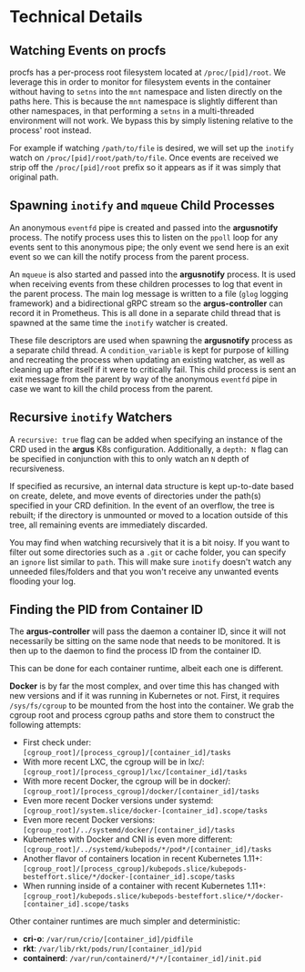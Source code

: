# Technical Details

## Watching Events on procfs

procfs has a per-process root filesystem located at `/proc/[pid]/root`. We leverage this in order to monitor for filesystem events in the container without having to `setns` into the `mnt` namespace and listen directly on the paths here. This is because the `mnt` namespace is slightly different than other namespaces, in that performing a `setns` in a multi-threaded environment will not work. We bypass this by simply listening relative to the process' root instead.

For example if watching `/path/to/file` is desired, we will set up the `inotify` watch on `/proc/[pid]/root/path/to/file`. Once events are received we strip off the `/proc/[pid]/root` prefix so it appears as if it was simply that original path.

## Spawning `inotify` and `mqueue` Child Processes

An anonymous `eventfd` pipe is created and passed into the **argusnotify** process. The notify process uses this to listen on the `ppoll` loop for any events sent to this anonymous pipe; the only event we send here is an exit event so we can kill the notify process from the parent process.

An `mqueue` is also started and passed into the **argusnotify** process. It is used when receiving events from these children processes to log that event in the parent process. The main log message is written to a file (`glog` logging framework) and a bidirectional gRPC stream so the **argus-controller** can record it in Prometheus. This is all done in a separate child thread that is spawned at the same time the `inotify` watcher is created.

These file descriptors are used when spawning the **argusnotify** process as a separate child thread. A `condition_variable` is kept for purpose of killing and recreating the process when updating an existing watcher, as well as cleaning up after itself if it were to critically fail. This child process is sent an exit message from the parent by way of the anonymous `eventfd` pipe in case we want to kill the child process from the parent.

## Recursive `inotify` Watchers

A `recursive: true` flag can be added when specifying an instance of the CRD used in the **argus** K8s configuration. Additionally, a `depth: N` flag can be specified in conjunction with this to only watch an `N` depth of recursiveness.

If specified as recursive, an internal data structure is kept up-to-date based on create, delete, and move events of directories under the path(s) specified in your CRD definition. In the event of an overflow, the tree is rebuilt; if the directory is unmounted or moved to a location outside of this tree, all remaining events are immediately discarded.

You may find when watching recursively that it is a bit noisy. If you want to filter out some directories such as a `.git` or cache folder, you can specify an `ignore` list similar to `path`. This will make sure `inotify` doesn't watch any unneeded files/folders and that you won't receive any unwanted events flooding your log.

## Finding the PID from Container ID

The **argus-controller** will pass the daemon a container ID, since it will not necessarily be sitting on the same node that needs to be monitored. It is then up to the daemon to find the process ID from the container ID.

This can be done for each container runtime, albeit each one is different.

**Docker** is by far the most complex, and over time this has changed with new versions and if it was running in Kubernetes or not. First, it requires `/sys/fs/cgroup` to be mounted from the host into the container. We grab the cgroup root and process cgroup paths and store them to construct the following attempts:

- First check under:
  `[cgroup_root]/[process_cgroup]/[container_id]/tasks`
- With more recent LXC, the cgroup will be in lxc/:
  `[cgroup_root]/[process_cgroup]/lxc/[container_id]/tasks`
- With more recent Docker, the cgroup will be in docker/:
  `[cgroup_root]/[process_cgroup]/docker/[container_id]/tasks`
- Even more recent Docker versions under systemd:
  `[cgroup_root]/system.slice/docker-[container_id].scope/tasks`
- Even more recent Docker versions:
  `[cgroup_root]/../systemd/docker/[container_id]/tasks`
- Kubernetes with Docker and CNI is even more different:
  `[cgroup_root]/../systemd/kubepods/*/pod*/[container_id]/tasks`
- Another flavor of containers location in recent Kubernetes 1.11+:
  `[cgroup_root]/[process_cgroup]/kubepods.slice/kubepods-besteffort.slice/*/docker-[container_id].scope/tasks`
- When running inside of a container with recent Kubernetes 1.11+:
  `[cgroup_root]/kubepods.slice/kubepods-besteffort.slice/*/docker-[container_id].scope/tasks`

Other container runtimes are much simpler and deterministic:

- **cri-o**:
  `/var/run/crio/[container_id]/pidfile`
- **rkt**:
  `/var/lib/rkt/pods/run/[container_id]/pid`
- **containerd**:
  `/var/run/containerd/*/*/[container_id]/init.pid`
